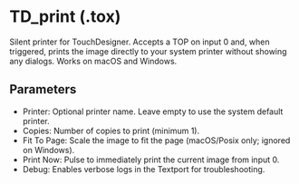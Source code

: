 TD_print (.tox)
================

Silent printer for TouchDesigner. Accepts a TOP on input 0 and, when triggered, prints the image directly to your system printer without showing any dialogs. Works on macOS and Windows.

Parameters
----------
- Printer: Optional printer name. Leave empty to use the system default printer.
- Copies: Number of copies to print (minimum 1).
- Fit To Page: Scale the image to fit the page (macOS/Posix only; ignored on Windows).
- Print Now: Pulse to immediately print the current image from input 0.
- Debug: Enables verbose logs in the Textport for troubleshooting.